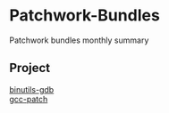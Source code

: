 # Patchwork-Bundles
Patchwork bundles monthly summary



## Project
[binutils-gdb](https://github.com/wangliu-iscas/Patchwork-Bundles-test/blob/main/binutils-gdb.md)   
[gcc-patch](https://github.com/wangliu-iscas/Patchwork-Bundles-test/blob/main/gcc-patch.md)   
